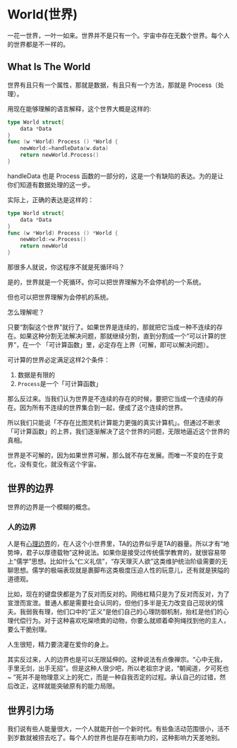 # World(世界)

一花一世界，一叶一如来。世界并不是只有一个。宇宙中存在无数个世界。每个人的世界都是不一样的。

## What Is The World

世界有且只有一个属性，那就是数据，有且只有一个方法，那就是 Process（处理）。

用现在能够理解的语言解释，这个世界大概是这样的:


```go
type World struct{
	data *Data
}
func (w *World) Process () *World {
	newWorld:=handleData(w.data)
	return newWorld.Process()
}
```

handleData 也是 Process 函数的一部分的，这是一个有缺陷的表达。为的是让你们知道有数据处理的这一步。

实际上，正确的表达是这样的：

```go
type World struct{
	data *Data
}
func (w *World) Process () *World {
	newWorld:=w.Process()
	return newWorld
}
```

那很多人就说，你这程序不就是死循环吗？

是的，世界就是一个死循环。你可以把世界理解为不会停机的一个系统。

但也可以把世界理解为会停机的系统。

怎么理解呢？

只要“割裂这个世界”就行了。如果世界是连续的，那就把它当成一种不连续的存在。如果这种分割无法解决问题，那就继续分割，直到分割成一个“可以计算的世界”，在一个
「可计算函数」里，必定存在上界（可解，即可以解决问题）。

可计算的世界必定满足这样2个条件：

1. 数据是有限的
2. `Process`是一个「可计算函数」

那么反过来。当我们认为世界是不连续的存在的时候，要把它当成一个连续的存在。因为所有不连续的世界集合到一起，便成了这个连续的世界。

所以我们只能说「不存在比图灵机计算能力更强的真实计算机」。但通过不断求「可计算函数」的上界，我们逐渐解决了这个世界的问题，无限地逼近这个世界的真相。

世界是不可解的，因为如果世界可解，那么就不存在发展。而唯一不变的在于变化，没有变化，就没有这个宇宙。

## 世界的边界

世界的边界是一个模糊的概念。

### 人的边界

人是有[心理边界](https://www.jiandanxinli.com/posts/2165)的，在人这个小世界里，TA的边界似乎是TA的器量。所以才有“地势坤，君子以厚德载物”这种说法。如果你是接受过传统儒学教育的，就很容易带上“儒学”思想。比如什么“仁义礼信”，“存天理灭人欲”这类维护统治阶级需要的无聊思想。儒学的极端表现就是裹脚布这类极度压迫人性的玩意儿，还有就是狭隘的道德观。

比如，现在的键盘侠都是为了反对而反对的。网络杠精只是为了反对而反对，为了宣泄而宣泄。普通人都是需要社会认同的，但他们多半是无力改变自己现状的懦夫。我弱我有理，他们口中的“正义”是他们自己的心理防御机制，抬杠是他们的心理代偿行为。对于这种喜欢吃屎喷粪的动物，你要么就顺着牵狗绳找到他的主人，要么干脆别理。

人生很短，精力要浇灌在爱你的身上。

其实反过来，人的边界也是可以无限延伸的。这种说法有点像禅宗。“心中无我，手里无剑，出手无招”。但是这种人很少吧，所以老祖宗才说，“朝闻道，夕可死也 ~ ”死并不是物理意义上的死亡，而是一种自我否定的过程。承认自己的过错，然后改正，这样就能突破原有的能力局限。

## 世界引力场

我们说有些人能量很大，一个人就能开创一个新时代。有些鱼活动范围很小，活不到岁数就被捞去吃了。每个人的世界也是存在影响力的，这种影响力天差地别。

